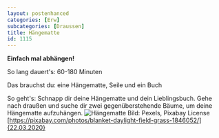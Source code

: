 ```yaml
---
layout: postenhanced
categories: [Erw]
subcategories: [Draussen]
title: Hängematte
id: 1115
---
```

**Einfach mal abhängen!**

So lang dauert's: 60-180 Minuten

Das brauchst du: eine Hängematte, Seile und ein Buch

So geht's: Schnapp dir deine Hängematte und dein Lieblingsbuch. Gehe nach draußen und suche dir zwei gegenüberstehende Bäume, um deine Hängematte aufzuhängen. 
![Hängematte](https://cdn.pixabay.com/photo/2016/11/21/15/46/blanket-1846052_1280.jpg)
Bild: Pexels, Pixabay License [https://pixabay.com/photos/blanket-daylight-field-grass-1846052/]{22.03.2020}
